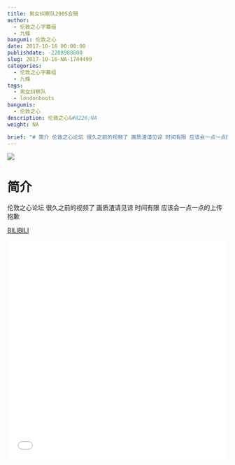 ```yaml
---
title: 男女纠察队2005合辑
author: 
  - 伦敦之心字幕组
  - 九條
bangumi: 伦敦之心
date: 2017-10-16 00:00:00
publishdate: -2208988800
slug: 2017-10-16-NA-1744499
categories: 
  - 伦敦之心字幕组
  - 九條
tags: 
  - 男女纠察队
  - londonboots
bangumis: 
  - 伦敦之心
description: 伦敦之心&#8226;NA
weight: NA

brief: "# 简介 伦敦之心论坛 很久之前的视频了 画质渣请见谅 时间有限 应该会一点一点的上传 抱歉"
---
```


![](https://i.imgur.com/7Vcquoh.jpg)

# 简介  
伦敦之心论坛 很久之前的视频了 画质渣请见谅 时间有限 应该会一点一点的上传 抱歉




  [BILIBILI](https://www.bilibili.com/video/av1744499/)


<div class="vcontainer">  <iframe class='video' src="//www.bilibili.com/blackboard/player.html?aid=1744499" width="100%" height="500" frameborder="0" allowfullscreen="allowfullscreen"></iframe></div>
